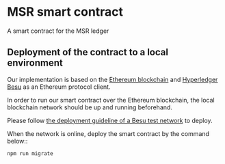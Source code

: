 # MSR smart contract

A smart contract for the MSR ledger

## Deployment of the contract to a local environment

Our implementation is based on the [Ethereum blockchain](https://ethereum.org/en/) and [Hyperledger Besu](https://www.hyperledger.org/use/besu) as an Ethereum protocol client.

In order to run our smart contract over the Ethereum blockchain, the local blockchain network should be up and running beforehand.

Please follow [the deployment guideline of a Besu test network](https://besu.hyperledger.org/en/stable/private-networks/tutorials/quickstart/#prerequisites) to deploy.

When the network is online, deploy the smart contract by the command below::

```
npm run migrate
```  
